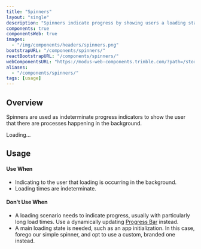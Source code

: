 ```yaml
---
title: "Spinners"
layout: "single"
description: "Spinners indicate progress by showing users a loading state."
components: true
componentsWeb: true
images:
  - "/img/components/headers/spinners.png"
bootstrapURL: "/components/spinners/"
reactBootstrapURL: "/components/spinners/"
webComponentsURL: "https://modus-web-components.trimble.com/?path=/story/components-spinner--default"
aliases:
  - "/components/spinners/"
tags: [usage]
---
```


## Overview

Spinners are used as indeterminate progress indicators to show the user that there are processes happening in the background.

<div class="guide-example-block d-flex">
  <div class="guide-sample text-center text-primary mx-3">
    <div class="spinner-border">
    <span class="sr-only visually-hidden">Loading...</span>
    </div>
  </div>
</div>

## Usage

#### Use When

- Indicating to the user that loading is occurring in the background.
- Loading times are indeterminate.

#### Don't Use When

- A loading scenario needs to indicate progress, usually with particularly long load times. Use a dynamically updating [Progress Bar](/components/web/progress-bars/) instead.
- A main loading state is needed, such as an app initialization. In this case, forego our simple spinner, and opt to use a custom, branded one instead.
